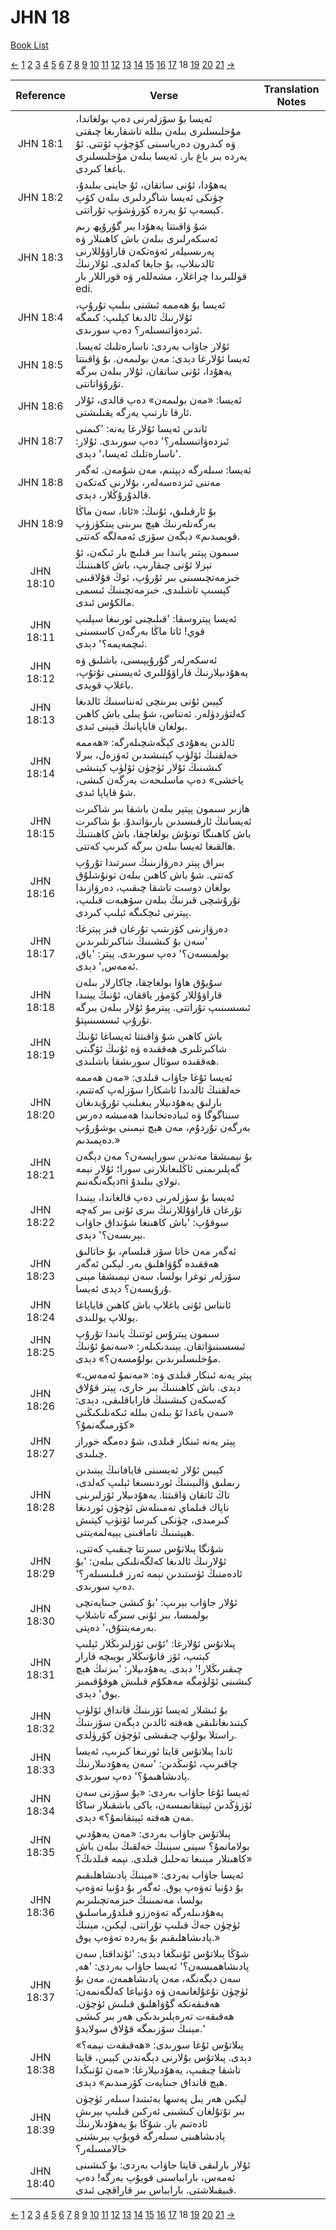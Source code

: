 # JHN 18
[Book List](../README.md)

[<-](./chapter_17.md) [1](./chapter_1.md) [2](./chapter_2.md) [3](./chapter_3.md) [4](./chapter_4.md) [5](./chapter_5.md) [6](./chapter_6.md) [7](./chapter_7.md) [8](./chapter_8.md) [9](./chapter_9.md) [10](./chapter_10.md) [11](./chapter_11.md) [12](./chapter_12.md) [13](./chapter_13.md) [14](./chapter_14.md) [15](./chapter_15.md) [16](./chapter_16.md) [17](./chapter_17.md) 18 [19](./chapter_19.md) [20](./chapter_20.md) [21](./chapter_21.md) [->](./chapter_19.md)

| Reference | Verse | Translation Notes |
|:---------:|-------|-------------------|
|JHN 18:1|ئەيسا بۇ سۆزلەرنى دەپ بولغاندا، مۇخلىسلىرى بىلەن بىللە تاشقارىغا چىقتى ۋە كىدرون دەرياسىنى كۆچۈپ ئۆتتى. ئۇ يەردە بىر باغ بار. ئەيسا بىلەن مۇخلىسلىرى باغغا كىردى.||
|JHN 18:2|يەھۇدا، ئۇنى ساتقان، ئۇ جاينى بىلىدۇ، چۈنكى ئەيسا شاگردلىرى بىلەن كۆپ كېسەپ ئۇ يەردە كۆرۈشۈپ تۇراتتى.||
|JHN 18:3|شۇ ۋاقىتتا يەھۇدا بىر گۇرۇپھ رىم ئەسكەرلىرى بىلەن باش كاھىنلار ۋە پەرىسىيلەر ئەۋەتكەن قاراۋۇللارنى ئالدىنلاپ، بۇ جايغا كەلدى. ئۇلارنىڭ قوللىرىدا چراغلار، مشەللەر ۋە قوراللار بار edi.||
|JHN 18:4|ئەيسا بۇ ھەممە ئىشنى بىلىپ تۇرۇپ، ئۇلارنىڭ ئالدىغا كېلىپ: كىمگە ئىزدەۋاتىسىلەر؟ دەپ سورىدى.||
|JHN 18:5|ئۇلار جاۋاب بەردى: ناسارەتلىك ئەيسا. ئەيسا ئۇلارغا دېدى: مەن بولىمەن. بۇ ۋاقىتتا يەھۇدا، ئۇنى ساتقان، ئۇلار بىلەن بىرگە تۇرۇۋاتاتتى.||
|JHN 18:6|ئەيسا: «مەن بولىمەن» دەپ قالدى، ئۇلار ئارقا تارتىپ يەرگە يقىلىشتى.||
|JHN 18:7|ئاندىن ئەيسا ئۇلارغا يەنە: 'كىمنى ئىزدەۋاتىسىلەر؟' دەپ سورىدى. ئۇلار: 'ناسارەتلىك ئەيسا،' دېدى.||
|JHN 18:8|ئەيسا: سىلەرگە دېپتىم، مەن شۇمەن. ئەگەر مەننى ئىزدەسەلەر، بۇلارنى كەتكەن قالدۇرۇڭلار، دېدى.||
|JHN 18:9|بۇ ئارقىلىق، ئۇنىڭ: «ئاتا، سەن ماڭا بەرگەنلەرنىڭ ھېچ بىرىنى يىتكۈزۈپ قويمىدىم» دېگەن سۆزى ئەمەلگە كەتتى.||
|JHN 18:10|سىمون پېتىر يانىدا بىر قىلىچ بار ئىكەن، ئۇ تېزلا ئۇنى چىقارىپ، باش كاھىننىڭ خىزمەتچىسىنى بىر ئۇرۇپ، ئوڭ قۇلاقىنى كېسىپ تاشلىدى. خىزمەتچىنىڭ ئىسمى مالكۇس ئىدى.||
|JHN 18:11|ئەيسا پېتروسقا: 'قىلىچنى ئورنىغا سېلىپ قوي! ئاتا ماڭا بەرگەن كاسسىنى ئىچمەيمە؟' دېدى.||
|JHN 18:12|ئەسكەرلەر گۇرۇپپىسى، باشلىق ۋە يەھۇدىيلارنىڭ قاراۋۇللىرى ئەيسىنى تۇتۇپ، باغلاپ قويدى.||
|JHN 18:13|كېيىن ئۇنى بىرىنچى ئەنناسنىڭ ئالدىغا كەلتۈردۈلەر. ئەنناس، شۇ يىلى باش كاھىن بولغان قاياپانىڭ قېينى ئىدى.||
|JHN 18:14|ئالدىن يەھۇدى كېڭەشچىلەرگە: «ھەممە خەلقنىڭ ئۆلۈپ كېتىشىدىن ئەۋزەل، بىرلا كىشىنىڭ ئۇلار ئۈچۈن ئۆلۈپ كېتىشى ياخشى» دەپ ماسلىحەت بەرگەن كىشى، شۇ قاياپا ئىدى.||
|JHN 18:15|ھازىر سىمون پېتېر بىلەن باشقا بىر شاكىرت ئەيسانىڭ ئارقىسىدىن بارىۋاتىدۇ. بۇ شاكىرت باش كاھىنگا تونۇش بولغاچقا، باش كاھىننىڭ ھالقىغا ئەيسا بىلەن بىرگە كىرىپ كەتتى.||
|JHN 18:16|بىراق پېتر دەرۋازىنىڭ سىرتىدا تۇرۇپ كەتتى. شۇ باش كاھىن بىلەن تونۇشلۇق بولغان دوست تاشقا چىقىپ، دەرۋازىدا تۇرۇشچى قىزنىڭ بىلەن سۆھبەت قىلىپ، پېترنى ئىچكىگە ئېلىپ كىردى.||
|JHN 18:17|دەرۋازىنى كۆزىتىپ تۇرغان قىز پېترغا: 'سەن بۇ كىشىنىڭ شاكىرتلىرىدىن بولمىسەن؟' دەپ سورىدى. پېتر: 'ياق, ئەمەس,' دېدى.||
|JHN 18:18|سۇيۇق ھاۋا بولغاچقا، چاكارلار بىلەن قاراۋۇللار كۆمۈر ياققان، ئۇنىڭ يېنىدا ئىسسىنىپ تۇراتتى. پېترمۇ ئۇلار بىلەن بىرگە تۇرۇپ ئىسسىنىپتۇ.||
|JHN 18:19|باش كاھىن شۇ ۋاقىتتا ئەيساغا ئۇنىڭ شاكىرتلىرى ھەققىدە ۋە ئۇنىڭ ئۆگىتى ھەققىدە سوئال سورىشقا باشلىدى.||
|JHN 18:20|ئەيسا ئۇغا جاۋاب قىلدى: «مەن ھەممە خەلقنىڭ ئالدىدا ئاشكارا سۆزلەپ كەتتىم، بارلىق يەھۇدىيلار يىغىلىپ تۇرۇيدىغان سىناگوگا ۋە ئىبادەتخانىدا ھەمىشە دەرس بەرگەن تۇردۇم، مەن ھېچ نېمىنى يوشۇرۇپ دەپمىدىم.»||
|JHN 18:21|بۇ نېمىشقا مەندىن سورايسەن؟ مەن دېگەن گەپلىرىمنى ئاڭلىغانلارنى سورا؛ ئۇلار نېمە دېگەنگەنىمni تولاي بىلىدۇ.||
|JHN 18:22|ئەيسا بۇ سۆزلەرنى دەپ قالغاندا، يېنىدا تۇرغان قاراۋۇللارنىڭ بىرى ئۇنى بىر كەچە سوقۇپ: 'باش كاھىنغا شۇنداق جاۋاب بېرىسەن؟' دېدى.||
|JHN 18:23|ئەگەر مەن خاتا سۆز قىلسام، بۇ خاتالىق ھەققىدە گۇۋاھلىق بەر. لېكىن ئەگەر سۆزلەر توغرا بولسا، سەن نېمىشقا مېنى ۇرۇيسەن؟ دېدى ئەيسا.||
|JHN 18:24|ئانناس ئۇنى باغلاپ باش كاھىن قاياپاغا يوللاپ يوللىدى.||
|JHN 18:25|سىمون پېترۇس ئوتنىڭ يانىدا تۇرۇپ ئىسسىنىۋاتقان. يېنىدىكىلەر: «سەنمۇ ئۇنىڭ مۇخلىسلىرىدىن بولۇمسەن؟» دېدى.||
|JHN 18:26|پېتر يەنە ئىنكار قىلدى ۋە: «مەنمۇ ئەمەس،» دېدى. باش كاھىننىڭ بىر خارى، پېتر قۇلاق كەسکەن كىشىنىڭ قاراباقلىقى، دېدى: «سەن باغدا ئۇ بىلەن بىللە ئىكەنلىكىڭنى كۆرمىگەنمۇ؟»||
|JHN 18:27|پېتر يەنە ئىنكار قىلدى، شۇ دەمگە خوراز چىلىدى.||
|JHN 18:28|كېيىن ئۇلار ئەيسىنى قايافانىڭ يېنىدىن رىملىق ۋالىيىنىڭ ئوردىسىغا ئېلىپ كەلدى، تاڭ ئاتقان ۋاقىتتا. يەھۇدىيلار ئۆزلىرىنى ناپاك قىلماي تەمىنلەش ئۈچۈن ئوردىغا كىرمىدى، چۈنكى كىرسا ئۆتۈپ كېتىش ھېيتىنىڭ تاماقىنى يېيەلمەيتتى.||
|JHN 18:29|شۇنگا پىلاتۇس سىرتتا چىقىپ كەتتى، ئۇلارنىڭ ئالدىغا كەلگەنلىكى بىلەن: 'بۇ ئادەمنىڭ ئۈستىدىن نېمە ئەرز قىلىسىلەر؟' دەپ سورىدى.||
|JHN 18:30|ئۇلار جاۋاب بېرىپ: 'بۇ كىشى جىنايەتچى بولمىسا، بىز ئۇنى سىزگە تاشلاپ بەرمەيتتۇق،' دەپتى.||
|JHN 18:31|پىلاتۇس ئۇلارغا: 'ئۇنى ئۆزلىرىڭلار ئېلىپ كېتىپ، ئۆز قانۇنىڭلار بويىچە قارار چىقىرىڭلار!' دېدى. يەھۇدىيلار: 'بىزنىڭ ھېچ كىشىنى ئۆلۈمگە مەھكۇم قىلىش ھوقۇقىمىز يوق' دېدى.||
|JHN 18:32|بۇ ئىشلار ئەيسا ئۆزىنىڭ قانداق ئۆلۈپ كېتىدىغانلىقى ھەقتە ئالدىن دېگەن سۆزىنىڭ راستلا بولۇپ چىقىشى ئۈچۈن كۆرۈلدى.||
|JHN 18:33|ئاندا پىلاتۇس قايتا ئورنىغا كىرىپ، ئەيسا چاقىرىپ، ئۇنىڭدىن: 'سەن يەھۇدىىلارنىڭ پادىشاھىمۇ؟' دەپ سورىدى.||
|JHN 18:34|ئەيسا ئۇغا جاۋاب بەردى: «بۇ سۆزنى سەن ئۆزۈڭدىن ئېيتقانمىسەن، ياكى باشقىلار ساڭا مەن ھەقتە ئېيتقانمۇ؟» دېدى.||
|JHN 18:35|پىلاتۇس جاۋاب بەردى: «مەن يەھۇدىي بولامانمۇ؟ سېنى سېنىڭ خەلقىڭ بىلەن باش كاھىنلار مېنىغا تەحلىل قىلدى. نېمە قىلدىڭ؟»||
|JHN 18:36|ئەيسا جاۋاب بەردى: «مېنىڭ پادىشاھلىقىم بۇ دۇنيا تەۋەپ يوق. ئەگەر بۇ دۇنيا تەۋەپ بولسا، مەنمىنىڭ خىزمەتچىلىرىم يەھۇدىىلەرگە تەۋەززو قىلدۇرماسلىق ئۈچۈن جەڭ قىلىپ تۇراتتى. لېكىن، مېنىڭ پادىشاھلىقىم بۇ يەردە تەۋەپ يوق.»||
|JHN 18:37|شۇڭا پىلاتۇس ئۇنىڭغا دېدى: 'ئۇنداقتا, سەن پادىشاھمىسەن؟' ئەيسا جاۋاب بەردى: 'ھە, سەن دېگەنگە، مەن پادىشاھمەن. مەن بۇ ئۈچۈن تۇغۇلغانمەن ۋە دۇنياغا كەلگەنمەن: ھەقىقەتكە گۇۋاھلىق قىلىش ئۈچۈن. ھەقىقەت تەرەپلىرىدىكى ھەر بىر كىشى مېنىڭ سۆزىمگە قۇلاق سولايدۇ.'||
|JHN 18:38|پىلاتۇس ئۇغا سورىدى: «ھەقىقەت نېمە؟» دېدى. پىلاتۇس بۇلارنى دېگەندىن كېيىن، قايتا تاشقا چىقىپ، يەھۇدىيلارغا: «مەن ئۇنىڭدا ھېچ قانداق جىنايەت كۆرمىدىم» دېدى.||
|JHN 18:39|لېكىن ھەر يىل پەسھا بەئىتىدا سىلەر ئۈچۈن بىر تۇتۇلغان كىشىنى ئەركىن قىلىپ بېرىش ئادەتىم بار. شۇڭا بۇ يەھۇدىلارنىڭ پادىشاھىنى سىلەرگە قويۇپ بېرىشنى خالامسىلەر؟||
|JHN 18:40|ئۇلار بارلىقى قايتا جاۋاب بەردى: بۇ كىشىنى ئەمەس، بارابباسنى قويۇپ بەرگە! دەپ قىيقىلاشتى. بارابباس بىر قاراقچى ئىدى.||


[<-](./chapter_17.md) [1](./chapter_1.md) [2](./chapter_2.md) [3](./chapter_3.md) [4](./chapter_4.md) [5](./chapter_5.md) [6](./chapter_6.md) [7](./chapter_7.md) [8](./chapter_8.md) [9](./chapter_9.md) [10](./chapter_10.md) [11](./chapter_11.md) [12](./chapter_12.md) [13](./chapter_13.md) [14](./chapter_14.md) [15](./chapter_15.md) [16](./chapter_16.md) [17](./chapter_17.md) 18 [19](./chapter_19.md) [20](./chapter_20.md) [21](./chapter_21.md) [->](./chapter_19.md)